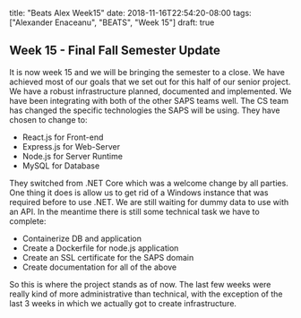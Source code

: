 title: "Beats Alex Week15"
date: 2018-11-16T22:54:20-08:00
tags: ["Alexander Enaceanu", "BEATS", "Week 15"]
draft: true

## Week 15 - Final Fall Semester Update
It is now week 15 and we will be bringing the semester to a close. We have achieved most of our goals that we set out for this half of our senior project. We have a robust infrastructure planned, documented and implemented. We have been integrating with both of the other SAPS teams well. The CS team has changed the specific technologies the SAPS will be using. They have chosen to change to:

- React.js for Front-end
- Express.js for Web-Server
- Node.js for Server Runtime
- MySQL for Database

They switched from .NET Core which was a welcome change by all parties. One thing it does is allow us to get rid of a Windows instance that was required before to use .NET. We are still waiting for dummy data to use with an API. In the meantime there is still some technical task we have to complete:

- Containerize DB and application
- Create a Dockerfile for node.js application
- Create an SSL certificate for the SAPS domain
- Create documentation for all of the above

So this is where the project stands as of now. The last few weeks were really kind of more administrative than technical, with the exception of the last 3 weeks in which we actually got to create infrastructure.  
